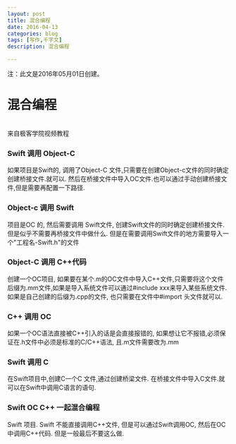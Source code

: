 ```yaml
---
layout: post
title: 混合编程
date: 2016-04-13
categories: blog
tags: [写作,千字文]
description: 混合编程

---
```


注：此文是2016年05月01日创建。

# 混合编程
<br />
来自极客学院视频教程

### Swift 调用 Object-C
如果项目是Swift的, 调用了Object-C 文件,只需要在创建Object-c文件的同时确定创建桥接文件.就可以. 然后在桥接文件中导入OC文件.也可以通过手动创建桥接文件,但是需要再配置一下路径.

### Object-c 调用 Swift
项目是OC 的, 然后需要调用 Swift文件, 创建Swift文件的同时确定创建桥接文件. 但是似乎不需要再桥接文件中做什么. 但是在需要调用Swift文件的地方需要导入一个"工程名-Swift.h"的文件

### Object-C 调用 C++代码
创建一个OC项目, 如果要在某个.m的OC文件中导入C++文件,只需要将这个文件后缀为.mm文件,如果是导入系统文件可以通过#include xxx来导入某些系统文件.
如果是自己创建的后缀为.cpp的文件, 也只需要在文件中#import 头文件就可以.

### C++ 调用 OC
如果一个OC语法直接被C++引入的话是会直接报错的, 如果想让它不报错,必须保证在.h文件中必须是标准的C/C++语法, 且.m文件需要改为.mm

### Swift 调用 C
在Swift项目中,创建C一个C 文件,通过创建桥梁文件. 在桥接文件中导入C文件.就可以在Swift中调用C语言的语句.

### Swift OC C++ 一起混合编程
Swift 项目. Swift 不能直接调用C++文件, 但是可以通过Swift调用OC, 然后在OC中调用C++代码. 但是一般最后不要这么做.

























































